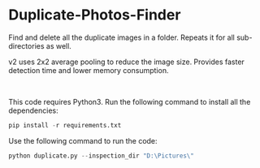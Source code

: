 # Duplicate-Photos-Finder
Find and delete all the duplicate images in a folder. Repeats it for all sub-directories as well. 

v2 uses 2x2 average pooling to reduce the image size. Provides faster detection time and lower memory consumption.

<br>

This code requires Python3. Run the following command to install all the dependencies:
```python
pip install -r requirements.txt
```

Use the following command to run the code: 
```python
python duplicate.py --inspection_dir "D:\Pictures\"
```
